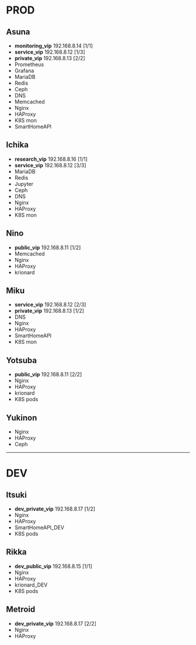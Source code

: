# PROD

## Asuna
- **monitoring_vip** 192.168.8.14 [1/1]
- **service_vip** 192.168.8.12 [1/3]
- **private_vip** 192.168.8.13 [2/2]
- Prometheus
- Grafana
- MariaDB
- Redis
- Ceph
- DNS
- Memcached
- Nginx
- HAProxy
- K8S mon
- SmartHomeAPI

## Ichika
- **research_vip** 192.168.8.16 [1/1]
- **service_vip** 192.168.8.12 [3/3]
- MariaDB
- Redis
- Jupyter
- Ceph
- DNS
- Nginx
- HAProxy
- K8S mon

## Nino
- **public_vip** 192.168.8.11 [1/2]
- Memcached
- Nginx
- HAProxy
- krionard

## Miku
- **service_vip** 192.168.8.12 [2/3]
- **private_vip** 192.168.8.13 [1/2]
- DNS
- Nginx
- HAProxy
- SmartHomeAPI
- K8S mon

## Yotsuba
- **public_vip** 192.168.8.11 [2/2]
- Nginx
- HAProxy
- krionard
- K8S pods

## Yukinon
- Nginx
- HAProxy
- Ceph

---

# DEV

## Itsuki
- **dev_private_vip** 192.168.8.17 [1/2]
- Nginx
- HAProxy
- SmartHomeAPI_DEV
- K8S pods

## Rikka
- **dev_public_vip** 192.168.8.15 [1/1]
- Nginx
- HAProxy
- krionard_DEV
- K8S pods

## Metroid
- **dev_private_vip** 192.168.8.17 [2/2]
- Nginx
- HAProxy
